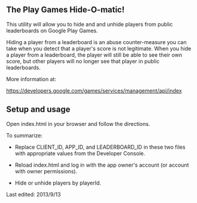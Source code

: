 ## The Play Games Hide-O-matic!

This utility will allow you to hide and and unhide players from public
leaderboards on Google Play Games.

Hiding a player from a leaderboard is an abuse counter-measure you can
take when you detect that a player's score is not legitimate. When you
hide a player from a leaderboard, the player will still be able to see
their own score, but other players will no longer see that player in
public leaderboards.

More information at:

https://developers.google.com/games/services/management/api/index

## Setup and usage

Open index.html in your browser and follow the directions.  

To summarize:

   * Replace CLIENT_ID, APP_ID, and LEADERBOARD_ID in these two files
with appropriate values from the Developer Console.

   * Reload index.html and log in with the app owner's account (or
account with owner permissions).

   * Hide or unhide players by playerId.

Last edited: 2013/9/13